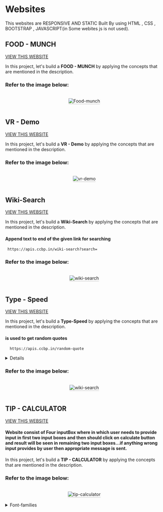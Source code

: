 # Websites
This websites are RESPONSIVE AND STATIC  Built By using HTML , CSS , BOOTSTRAP , JAVASCRIPT(in Some webites js is not used).

## FOOD - MUNCH
[VIEW THIS WEBSITE](https://hari09foodmuch.ccbp.tech/)

In this project, let's build a **FOOD - MUNCH** by applying the concepts that are mentioned in the description.

### Refer to the image below:

<br/>
<div style="text-align: center;">
    <img src="https://res.cloudinary.com/harikrishnar/image/upload/v1679823294/Food_-_Munch_elfofj.png" alt="Food-munch" style="max-width:70%;box-shadow:0 2.8px 2.2px rgba(0, 0, 0, 0.12)">
</div>
<br/>







## VR - Demo
[VIEW THIS WEBSITE](https://hari09vrdemo.ccbp.tech/)

In this project, let's build a **VR - Demo** by applying the concepts that are mentioned in the description.

### Refer to the image below:

<br/>
<div style="text-align: center;">
    <img src="https://res.cloudinary.com/harikrishnar/image/upload/v1679825324/VR_-_KIT_1_mzqxzr.jpg" alt="vr-demo" style="max-width:70%;box-shadow:0 2.8px 2.2px rgba(0, 0, 0, 0.12)">
</div>
<br/>   



## Wiki-Search
[VIEW THIS WEBSITE](https://hari09wikipedia.ccbp.tech/)

In this project, let's build a **Wiki-Search** by applying the concepts that are mentioned in the description.

#### Append text to end  of the given link  for searching
```text
 https://apis.ccbp.in/wiki-search?search=
```
  

### Refer to the image below:

<br/>
<div style="text-align: center;">
    <img src="https://res.cloudinary.com/harikrishnar/image/upload/v1680018352/wikipedia_rjjlpy.png" alt="wiki-search" style="max-width:70%;box-shadow:0 2.8px 2.2px rgba(0, 0, 0, 0.12)">
</div>
<br/>   





## Type - Speed
[VIEW THIS WEBSITE](https://hari09typespeed.ccbp.tech/)

In this project, let's build a **Type-Speed** by applying the concepts that are mentioned in the description.


 #### is used to get random quotes      
```text
  https://apis.ccbp.in/random-quote
```

<details>
    Fetch API is used to fetch resources from above api    
    Once the resource is obtained , it is updated on UI using JS    
 </details>

  
 

### Refer to the image below:

<br/>
<div style="text-align: center;">
    <img src="https://res.cloudinary.com/harikrishnar/image/upload/v1680022640/type-speed_rdkk8k.png" alt="wiki-search" style="max-width:70%;box-shadow:0 2.8px 2.2px rgba(0, 0, 0, 0.12)">
</div>
<br/>   

## TIP - CALCULATOR
[VIEW THIS WEBSITE](https://hari09tipcalc.ccbp.tech/)

#### Website consist of Four inputBox where in which user needs to provide input in first two input boxes and then should click on **calculate button** and result will be seen in remaining two input boxes...if anything wrong input provides by user then appropriate message is sent.

In this project, let's build a **TIP - CALCULATOR** by applying the concepts that are mentioned in the description.

### Refer to the image below:

<br/>
<div style="text-align: center;">
    <img src="https://res.cloudinary.com/harikrishnar/image/upload/v1681126993/tipcalc_joox0n.png" alt="tip-calculator" style="max-width:70%;box-shadow:0 2.8px 2.2px rgba(0, 0, 0, 0.12)">
</div>
<br/>


<details>
<summary>Font-families</summary>

- Roboto

</details>


